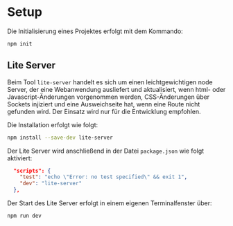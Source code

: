 # Setup

Die Initialisierung eines Projektes erfolgt mit dem Kommando:

```bash
npm init
```

## Lite Server

Beim Tool `lite-server` handelt es sich um einen leichtgewichtigen node Server, der eine Webanwendung ausliefert und aktualisiert, wenn html- oder Javascript-Änderungen vorgenommen werden, CSS-Änderungen über Sockets injiziert und eine Ausweichseite hat, wenn eine Route nicht gefunden wird. Der Einsatz wird nur für die Entwicklung empfohlen.

Die Installation erfolgt wie folgt:

```bash
npm install --save-dev lite-server
```

Der Lite Server wird anschließend in der Datei `package.json` wie folgt aktiviert:

```json
  "scripts": {
    "test": "echo \"Error: no test specified\" && exit 1",
    "dev": "lite-server"
  },
```

Der Start des Lite Server erfolgt in einem eigenen Terminalfenster über:

```bash
npm run dev
```
